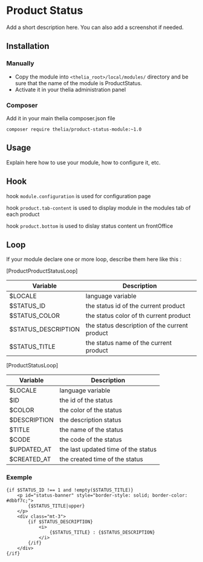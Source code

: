 # Product Status

Add a short description here. You can also add a screenshot if needed.

## Installation

### Manually

* Copy the module into ```<thelia_root>/local/modules/``` directory and be sure that the name of the module is ProductStatus.
* Activate it in your thelia administration panel

### Composer

Add it in your main thelia composer.json file

```
composer require thelia/product-status-module:~1.0
```

## Usage

Explain here how to use your module, how to configure it, etc.

## Hook
hook `module.configuration` is used for configuration page

hook `product.tab-content` is used to display module in the modules tab of each product

hook `product.bottom` is used to dislay status content un frontOffice
## Loop

If your module declare one or more loop, describe them here like this :

[ProductProductStatusLoop]

|Variable   |Description |
|---        |--- |
|$LOCALE    | language variable |
|$STATUS_ID    | the status id of the current product |
|$STATUS_COLOR | the status color of th current product|
|$STATUS_DESCRIPTION|the status description of the current product|
|$STATUS_TITLE| the status name of the current product|

[ProductStatusLoop]

|Variable   |Description |
|---        |--- |
|$LOCALE    | language variable |
|$ID    | the id of the status |
|$COLOR | the color of the status|
|$DESCRIPTION|the description status|
|$TITLE| the name of the status|
|$CODE| the code of the status|
|$UPDATED_AT| the last updated time of the status|
|$CREATED_AT| the created time of the status|

### Exemple

    {if $STATUS_ID !== 1 and !empty($STATUS_TITLE)}
        <p id="status-banner" style="border-style: solid; border-color: #dbbf7c;">
            {$STATUS_TITLE|upper}
        </p>
        <div class="mt-3">
            {if $STATUS_DESCRIPTION}
                <i>
                    {$STATUS_TITLE} : {$STATUS_DESCRIPTION}
                </i>
            {/if}
        </div>
    {/if}


